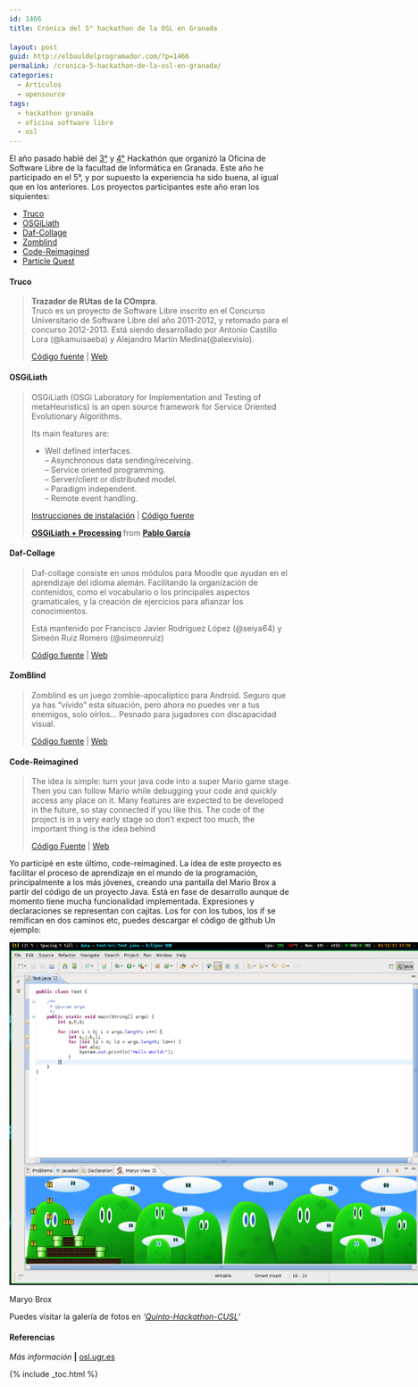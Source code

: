 ```yaml
---
id: 1466
title: Crónica del 5° hackathon de la OSL en Granada

layout: post
guid: http://elbauldelprogramador.com/?p=1466
permalink: /cronica-5-hackathon-de-la-osl-en-granada/
categories:
  - Artículos
  - opensource
tags:
  - hackathon granada
  - oficina software libre
  - osl
---
```

El año pasado hablé del [3°][1] y [4°][2] Hackathón que organizó la Oficina de Software Libre de la facultad de Informática en Granada. Este año he participado en el 5°, y por supuesto la experiencia ha sido buena, al igual que en los anteriores. Los proyectos participantes este año eran los siquientes:  
  
<!--more-->

  * [Truco][3]
  * [OSGiLiath][4]
  * [Daf-Collage][5]
  * [Zomblind][6]
  * [Code-Reimagined][7]
  * [Particle Quest][8]

#### Truco

> **Trazador de RUtas de la COmpra**.  
> Truco es un proyecto de Software Libre inscrito en el Concurso Universitario de Software Libre del año 2011-2012, y retomado para el concurso 2012-2013. Está siendo desarrollado por Antonio Castillo Lora (@kamuisaeba) y Alejandro Martín Medina(@alexvisio).
> 
> <a href="https://github.com/alexvisio/Truco" target="_blank">Código fuente</a> | <a href="http://trucocusl.wordpress.com/" target="_blank">Web</a> 

#### OSGiLiath

> OSGiLiath (OSGi Laboratory for Implementation and Testing of metaHeuristics) is an open source framework for Service Oriented Evolutionary Algorithms.
> 
> Its main features are:
> 
> - Well defined interfaces.  
> &#8211; Asynchronous data sending/receiving.  
> &#8211; Service oriented programming.  
> &#8211; Server/client or distributed model.  
> &#8211; Paradigm independent.  
> &#8211; Remote event handling.
> 
> <a href="http://osgiliath.org/2013/03/05/getting-started-osgiliath-eclipse/" target="_blank">Instrucciones de instalación</a> | <a href="https://sourceforge.net/projects/osgiliath/" target="_blank">Código fuente</a>
> 
> <div style="margin-bottom:5px">
>   <strong> <a href="http://www.slideshare.net/fergunet/hackathon1" title="OSGiLiath + Processing" target="_blank">OSGiLiath + Processing</a> </strong> from <strong><a href="http://www.slideshare.net/fergunet" target="_blank">Pablo García</a></strong>
> </div></blockquote> 
> 
> #### Daf-Collage
> 
> > Daf-collage consiste en unos módulos para Moodle que ayudan en el aprendizaje del idioma alemán. Facilitando la organización de contenidos, como el vocabulario o los principales aspectos gramaticales, y la creación de ejercicios para afianzar los conocimientos.
> > 
> > Está mantenido por Francisco Javier Rodríguez López (@seiya64) y Simeón Ruiz Romero (@simeonruiz)
> > 
> > <a href="https://github.com/seiya64/dafcollage" target="_blank">Código fuente</a> | <a href="http://dafcollage.wordpress.com/" target="_blank">Web</a> 
> 
> #### ZomBlind
> 
> > Zomblind es un juego zombie-apocalíptico para Android. Seguro que ya has “vivido” esta situación, pero ahora no puedes ver a tus enemigos, solo oírlos… Pesnado para jugadores con discapacidad visual.
> > 
> > <a href="https://github.com/deantares/zomblind" target="_blank">Código fuente</a> | <a href="http://web.deantares.es/zomblind/dejanos-tu-comentario/" target="_blank">Web</a> 
> 
> #### Code-Reimagined
> 
> > The idea is simple: turn your java code into a super Mario game stage. Then you can follow Mario while debugging your code and quickly access any place on it. Many features are expected to be developed in the future, so stay connected if you like this. The code of the project is in a very early stage so don’t expect too much, the important thing is the idea behind
> > 
> > <a href="https://github.com/javiplay/code-reimagined/tree/origin/testing" target="_blank">Código Fuente</a> | <a href="http://codereimagined.wordpress.com/" target="_blank">Web</a> 
> 
> Yo participé en este último, code-reimagined. La idea de este proyecto es facilitar el proceso de aprendizaje en el mundo de la programación, principalmente a los más jóvenes, creando una pantalla del Mario Brox a partir del código de un proyecto Java. Está en fase de desarrollo aunque de momento tiene mucha funcionalidad implementada. Expresiones y declaraciones se representan con cajitas. Los for con los tubos, los if se remifican en dos caminos etc, puedes descargar el código de github Un ejemplo:
> 
> <div id="attachment_1467" style="width: 780px" class="wp-caption aligncenter">
>   <a class="thumbnail" href="/images/2013/03/Screenshot-from-2013-03-11-175049.png"><img src="/images/2013/03/Screenshot-from-2013-03-11-175049-1024x817.png" alt="Maryo Brox" width="770" height="614" class="size-large wp-image-1467" /></a>
>   
>   <p class="wp-caption-text">
>     Maryo Brox
>   </p>
> </div>
> 
> Puedes visitar la galería de fotos en *‘<a href="http://osl.ugr.es/galeria/index.php/Quinto-Hackathon-CUSL" target="_blank">Quinto-Hackathon-CUSL</a>’*
> 
> #### Referencias
> 
> *Más información* **|** <a href="http://osl.ugr.es/2013/02/14/v-hackathon-de-proyectos-del-concurso-universitario-de-software-libre/" target="_blank">osl.ugr.es</a> 
> 
> 

 [1]: /noticias/mi-experiencia-en-el-3-hackathon-de-la/
 [2]: /opensource/cuarto-hackathon-de-proyectos-de/
 [3]: http://trucocusl.wordpress.com/
 [4]: http://osgiliath.org/ "Osgiliath de Pablo García"
 [5]: http://dafcollage.wordpress.com/
 [6]: http://web.deantares.es/zomblind/
 [7]: http://codereimagined.wordpress.com/
 [8]: http://particlequest.com/

{% include _toc.html %}
